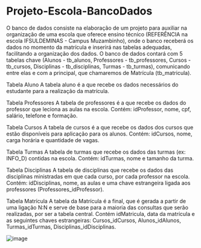 # Projeto-Escola-BancoDados

O banco de dados consiste na elaboração de um projeto para auxiliar na organização de uma escola que oferece ensino técnico (REFERÊNCIA na escola IFSULDEMINAS - Campus Muzambinho), onde o banco receberá os dados no momento da matrícula e inserirá nas tabelas adequadas, facilitando a organização dos dados. O banco de dados contará com 5 tabelas chave (Alunos - tb_alunos, Professores - tb_professores, Cursos - tb_cursos, Disciplinas - tb_disciplinas, Turmas - tb_turmas), comunicando entre elas e com a principal, que chamaremos de Matrícula (tb_matricula).

Tabela Aluno
A tabela aluno é a que recebe os dados necessários do estudante para a realização
da matrícula.

Tabela Professores
A tabela de professores é a que recebe os dados do professor que leciona as aulas na
escola. Contém: idProfessor, nome, cpf, salário, telefone e formação.

Tabela Cursos
A tabela de cursos é a que recebe os dados dos cursos que estão disponíveis para
aplicação para os alunos. Contém: idCursos, nome, carga horária e quantidade de vagas.

Tabela Turmas
A tabela de turmas que recebe os dados das turmas (ex: INFO_D) contidas na escola.
Contém: idTurmas, nome e tamanho da turma.

Tabela Disciplinas
A tabela de disciplinas que recebe os dados das disciplinas ministradas em que cada curso,
por cada professor na escola. Contém: idDisciplinas, nome, as aulas e uma chave
estrangeira ligada aos professores (Professores_idProfessor).

Tabela Matrícula
A tabela da Matrícula é a final, que é gerada a partir de uma ligação N:N e serve de base
para a maioria das consultas que serão realizadas, por ser a tabela central. Contém
idMatricula, data da matrícula e as seguintes chaves estrangeiras: Cursos_idCursos,
Alunos_idAlunos, Turmas_idTurmas, Disciplinas_idDisciplinas.

![image](https://user-images.githubusercontent.com/92394980/213717033-b3011f82-26c2-4037-98ac-38f99c4ca22e.png)




